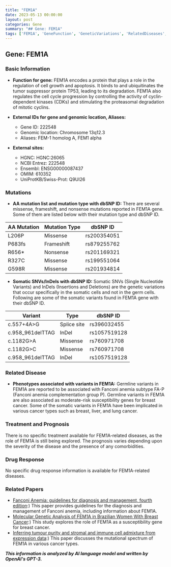 ```yaml
---
title: "FEM1A"
date: 2023-05-13 00:00:00
layout: post
categories: Gene
summary: "## Gene: FEM1A"
tags: ['FEM1A', 'GeneFunction', 'GeneticVariations', 'RelatedDiseases', 'Prognosis', 'DrugResponse', 'FanconiAnemia', 'BreastCancer']
---
```


## Gene: FEM1A

### Basic Information
- **Function for gene:** FEM1A encodes a protein that plays a role in the regulation of cell growth and apoptosis. It binds to and ubiquitinates the tumor suppressor protein TP53, leading to its degradation. FEM1A also regulates the cell cycle progression by controlling the activity of cyclin-dependent kinases (CDKs) and stimulating the proteasomal degradation of mitotic cyclins.
- **External IDs for gene and genomic location, Aliases:**
    - Gene ID: 222548
    - Genomic location: Chromosome 13q12.3
    - Aliases: FEM-1 homolog A, FEM1 alpha 

- **External sites:**
    - HGNC: HGNC:26065
    - NCBI Entrez: 222548
    - Ensembl: ENSG00000087437
    - OMIM: 610352
    - UniProtKB/Swiss-Prot: Q9UI26

### Mutations
- **AA mutation list and mutation type with dbSNP ID:**
There are several missense, frameshift, and nonsense mutations reported in FEM1A gene. Some of them are listed below with their mutation type and dbSNP ID.

| AA Mutation | Mutation Type | dbSNP ID |
|-------------|---------------|-----------|
| L206P | Missense | rs200354051 |
| P683fs | Frameshift | rs879255762 |
| R656* | Nonsense | rs201169321 |
| R327C | Missense | rs199551064 |
| G598R | Missense | rs201934814 |

- **Somatic SNVs/InDels with dbSNP ID:**
Somatic SNVs (Single Nucleotide Variants) and InDels (Insertions and Deletions) are the genetic variations that occur specifically in the somatic cells and not in the germ cells. Following are some of the somatic variants found in FEM1A gene with their dbSNP ID.

| Variant | Type | dbSNP ID |
|---------|-------|-----------|
| c.557+4A>G | Splice site | rs396032455 |
| c.958_961delTTAG | InDel | rs1057519128 |
| c.1182G>A | Missense | rs760971708 |
| c.1182G>C | Missense | rs760971708 |
| c.958_961delTTAG | InDel | rs1057519128 |

### Related Disease
- **Phenotypes associated with variants in FEM1A:** Germline variants in FEM1A are reported to be associated with Fanconi anemia subtype FA-P (Fanconi anemia complementation group P). Germline variants in FEM1A are also associated as moderate-risk susceptibility genes for breast cancer. Some of the somatic variants in FEM1A have been implicated in various cancer types such as breast, liver, and lung cancer.

### Treatment and Prognosis
There is no specific treatment available for FEM1A-related diseases, as the role of FEM1A is still being explored. The prognosis varies depending upon the severity of the disease and the presence of any comorbidities.  

### Drug Response
No specific drug response information is available for FEM1A-related diseases.

### Related Papers
- [Fanconi Anemia: guidelines for diagnosis and management, fourth edition](https://pubmed.ncbi.nlm.nih.gov/31577249/):) This paper provides guidelines for the diagnosis and management of Fanconi anemia, including information about FEM1A.
- [Molecular Genetic Analysis of FEM1A in Brazilian Women With Breast Cancer](https://pubmed.ncbi.nlm.nih.gov/28230468/):) This study explores the role of FEM1A as a susceptibility gene for breast cancer.
- [Inferring tumour purity and stromal and immune cell admixture from expression data](https://pubmed.ncbi.nlm.nih.gov/22982815/):) This paper discusses the mutational spectrum of FEM1A in various cancer types.

**_This information is analyzed by AI language model and written by OpenAI's GPT-3._**